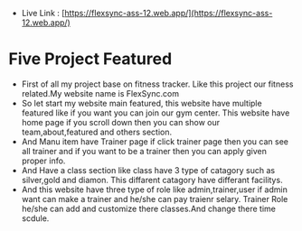 

- Live Link : [https://flexsync-ass-12.web.app/](https://flexsync-ass-12.web.app/) 




# Five Project Featured

- First of all my project base on fitness tracker. Like this project our fitness related.My website name is FlexSync.com
- So let start my website main featured, this website have multiple featured like if you want you can join our gym center. This website have home page if you scroll down then you can show our team,about,featured and others section.
- And Manu item have Trainer page if click trainer page then you can see all trainer and if you want to be a trainer then you can apply given proper info.
- And Have a class section like class have 3 type of catagory such as silver,gold and diamon. This diffarent catagory have differant facilitys.
- And this website have three type of role like admin,trainer,user if admin want can make a trainer and he/she can pay traienr selary. Trainer Role he/she can add and customize there classes.And change there time scdule.
